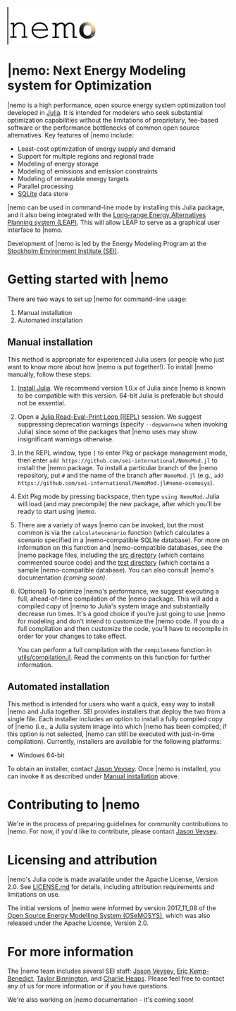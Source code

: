 ![|nemo logo](docs/src/assets/nemo_logo_small.png)

# |nemo: Next Energy Modeling system for Optimization

|nemo is a high performance, open source energy system optimization tool developed in [Julia](https://julialang.org/).  It is intended for modelers who seek substantial optimization capabilities without the limitations of proprietary, fee-based software or the performance bottlenecks of common open source alternatives. Key features of |nemo include:

- Least-cost optimization of energy supply and demand
- Support for multiple regions and regional trade
- Modeling of energy storage
- Modeling of emissions and emission constraints
- Modeling of renewable energy targets
- Parallel processing
- [SQLite](https://www.sqlite.org/) data store

|nemo can be used in command-line mode by installing this Julia package, and it also being integrated with the [Long-range Energy Alternatives Planning system (LEAP)](https://www.energycommunity.org/). This will allow LEAP to serve as a graphical user interface to |nemo.

Development of |nemo is led by the Energy Modeling Program at the [Stockholm Environment Institute (SEI)](https://www.sei.org/).

# Getting started with |nemo

There are two ways to set up |nemo for command-line usage:

1. Manual installation
2. Automated installation

## Manual installation

This method is appropriate for experienced Julia users (or people who just want to know more about how |nemo is put together!). To install |nemo manually, follow these steps:

1. [Install Julia](https://julialang.org/downloads/). We recommend version 1.0.x of Julia since |nemo is known to be compatible with this version. 64-bit Julia is preferable but should not be essential.

2. Open a [Julia Read-Eval-Print Loop (REPL)](https://docs.julialang.org/en/v1/stdlib/REPL/#The-Julia-REPL-1) session. We suggest suppressing deprecation warnings (specify `--depwarn=no` when invoking Julia) since some of the packages that |nemo uses may show insignificant warnings otherwise.

3. In the REPL window, type `]` to enter Pkg or package management mode, then enter `add https://github.com/sei-international/NemoMod.jl` to install the |nemo package. To install a particular branch of the |nemo repository, put `#` and the name of the branch after `NemoMod.jl` (e.g., `add https://github.com/sei-international/NemoMod.jl#nemo-osemosys`).

4. Exit Pkg mode by pressing backspace, then type `using NemoMod`. Julia will load (and may precompile) the new package, after which you'll be ready to start using |nemo.

5. There are a variety of ways |nemo can be invoked, but the most common is via the `calculatescenario` function (which calculates a scenario specified in a |nemo-compatible SQLite database). For more on information on this function and |nemo-compatible databases, see the |nemo package files, including the [src directory](src) (which contains commented source code) and the [test directory](test) (which contains a sample |nemo-compatible database). You can also consult |nemo's documentation *(coming soon)*.

6. (Optional) To optimize |nemo's performance, we suggest executing a full, ahead-of-time compilation of the |nemo package. This will add a compiled copy of |nemo to Julia's system image and substantially decrease run times. It's a good choice if you're just going to use |nemo for modeling and don't intend to customize the |nemo code. If you do a full compilation and then customize the code, you'll have to recompile in order for your changes to take effect.

	You can perform a full compilation with the `compilenemo` function in [utils/compilation.jl](utils/compilation.jl). Read the comments on this function for further information.

## Automated installation

This method is intended for users who want a quick, easy way to install |nemo and Julia together. SEI provides installers that deploy the two from a single file. Each installer includes an option to install a fully compiled copy of |nemo (i.e., a Julia system image into which |nemo has been compiled; if this option is not selected, |nemo can still be executed with just-in-time compilation). Currently, installers are available for the following platforms:

- Windows 64-bit

To obtain an installer, contact [Jason Veysey](https://www.sei.org/people/jason-veysey/). Once |nemo is installed, you can invoke it as described under [Manual installation](https://github.com/sei-international/NemoMod.jl/blob/master/README.md#manual-installation) above.

# Contributing to |nemo

We're in the process of preparing guidelines for community contributions to |nemo. For now, if you'd like to contribute, please contact [Jason Veysey](https://www.sei.org/people/jason-veysey/).

# Licensing and attribution

|nemo's Julia code is made available under the Apache License, Version 2.0. See [LICENSE.md](LICENSE.md) for details, including attribution requirements and limitations on use.

The initial versions of |nemo were informed by version 2017_11_08 of the [Open Source Energy Modelling System (OSeMOSYS)](OSeMOSYS), which was also released under the Apache License, Version 2.0.

# For more information

The |nemo team includes several SEI staff: [Jason Veysey](https://www.sei.org/people/jason-veysey/), [Eric Kemp-Benedict](https://www.sei.org/people/eric-kemp-benedict/), [Taylor Binnington](https://www.sei.org/people/taylor-binnington/), and [Charlie Heaps](https://www.sei.org/people/charles-heaps/). Please feel free to contact any of us for more information or if you have questions.

We're also working on |nemo documentation - it's coming soon!
